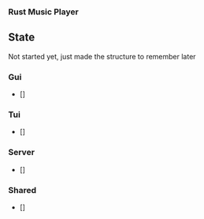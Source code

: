 ### Rust Music Player

## State
Not started yet, just made the structure to remember later

### Gui
- []

### Tui
- []

### Server
- []

### Shared
- []
